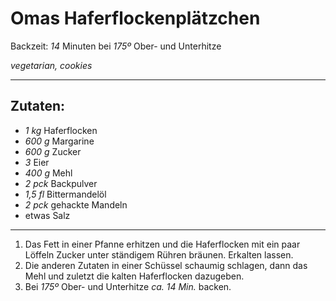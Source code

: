 # Omas Haferflockenplätzchen

Backzeit: *14* Minuten bei *175º* Ober- und Unterhitze

*vegetarian, cookies*

---

## Zutaten:

*   *1 kg* Haferflocken
*   *600 g* Margarine
*   *600 g* Zucker
*   *3* Eier
*   *400 g* Mehl
*   *2 pck* Backpulver
*   *1,5 fl* Bittermandelöl
*   *2 pck* gehackte Mandeln
*   etwas Salz

---

1. Das Fett in einer Pfanne erhitzen und die Haferflocken mit ein paar Löffeln Zucker unter ständigem Rühren bräunen. Erkalten lassen.
2. Die anderen Zutaten in einer Schüssel schaumig schlagen, dann das Mehl und zuletzt die kalten Haferflocken dazugeben.
3. Bei *175º* Ober- und Unterhitze *ca. 14 Min.* backen.
